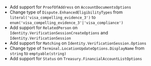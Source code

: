* Add support for `ProofOfAddress` on `AccountDocumentsOptions`
* Change type of `Dispute.EnhancedEligibilityTypes` from `literal('visa_compelling_evidence_3')` to `enum('visa_compelling_evidence_3'|'visa_compliance')`
* Add support for `RelatedPerson` on `Identity.VerificationSessionCreateOptions` and `Identity.VerificationSession`
* Add support for `Matching` on `Identity.VerificationSession.Options`
* Change type of `Terminal.LocationUpdateOptions.DisplayName` from `string` to `emptyable(string)`
* Add support for `Status` on `Treasury.FinancialAccountListOptions`